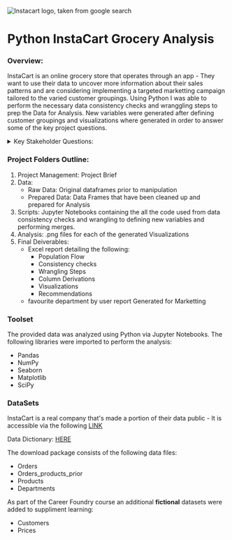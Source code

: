 ![Instacart logo, taken from google search](https://github.com/MojoS96/Python_InstaCart_Analysis/assets/159794763/ec3f3ec0-3537-446a-8227-8c6ced6ac319)
# Python InstaCart Grocery Analysis

### Overview:
InstaCart is an online grocery store that operates through an app - They want to use their data to uncover more information about their sales patterns and are considering implementing a targeted marketting campaign tailored to the varied customer groupings.
Using Python I was able to perform the necessary data consistency checks and wranggling steps to prep the Data for Analysis. New variables were generated after defining customer groupings and visualizations where generated in order to answer some of the key project questions.

<details>
<summary> Key Stakeholder Questions: </summary>

- The sales team needs to know what the busiest days of the week and hours of the day are (i.e., the days and times with the most orders) in order to schedule ads at times when there are fewer orders.
- They also want to know whether there are particular times of the day when people spend the most money, as this might inform the type of products they advertise at these times.
- Instacart has a lot of products with different price tags. Marketing and sales want to use simpler price range groupings to help direct their efforts.
- Are there certain types of products that are more popular than others? The marketing and sales teams want to know which departments have the highest frequency of product orders.
- The marketing and sales teams are particularly interested in the different types of customers in their system and how their ordering behaviours differ. For example:
  - What’s the distribution among users in regards to their brand loyalty (i.e., how often do they return to Instacart)?
  - Are there differences in ordering habits based on a customer’s loyalty status?
  - Are there differences in ordering habits based on a customer’s region?
  - Is there a connection between age and family status in terms of ordering habits?
  - What different classifications does the demographic information suggest? Age? Income? Certain types of goods? Family status?
  - What differences can you find in ordering habits of different customer profiles? Consider the price of orders, the frequency of orders, the products customers are ordering, and anything else you can think of. 

</details>

### Project Folders Outline:

1. Project Management: Project Brief 
2. Data:
     - Raw Data: Original dataframes prior to manipulation
     - Prepared Data: Data Frames that have been cleaned up and prepared for Analysis
3. Scripts: Jupyter Notebooks containing the all the code used from data consistency checks and wrangling to defining new variables and performing merges.
4. Analysis: .png files for each of the generated Visualizations
5. Final Deiverables:
   -  Excel report detailing the following:
       - Population Flow
       - Consistency checks
       - Wrangling Steps
       - Column Derivations
       - Visualizations
       - Recommendations
    - favourite department by user report Generated for Marketting

### Toolset

The provided data was analyzed using Python via Jupyter Notebooks. The following libraries were imported to perform the analysis:
- Pandas
- NumPy
- Seaborn
- Matplotlib
- SciPy

### DataSets

InstaCart is a real company that's made a portion of their data public - It is accessible via the following [LINK](https://www.kaggle.com/datasets/psparks/instacart-market-basket-analysis)

Data Dictionary: [HERE](https://gist.github.com/jeremystan/c3b39d947d9b88b3ccff3147dbcf6c6b)

The download package consists of the following data files:
- Orders
- Orders_products_prior
- Products
- Departments

As part of the Career Foundry course an additional **fictional** datasets were added to suppliment learning:
- Customers
- Prices
